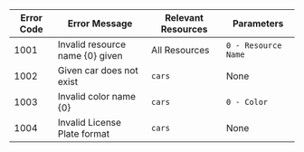 Error Code  | Error Message    | Relevant Resources  | Parameters
----------- | ----------|------------ |-----
1001  | Invalid resource name {0} given  | All Resources  | `0 - Resource Name`
1002 | Given car does not exist | `cars` | None
1003 | Invalid color name {0} | `cars` | `0 - Color`
1004 | Invalid License Plate format | `cars` | None